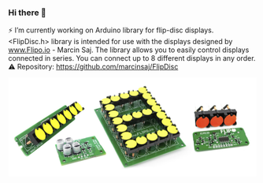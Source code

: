 ### Hi there 👋
  
⚡ I’m currently working on Arduino library for flip-disc displays.  
<FlipDisc.h> library is intended for use with the displays designed by www.Flipo.io - Marcin Saj.
The library allows you to easily control displays connected in series. You can connect up to 8 different displays in any order.  
⚠️ Repository: https://github.com/marcinsaj/FlipDisc  

![](https://github.com/marcinsaj/marcinsaj/blob/main/project-cover.jpg)


